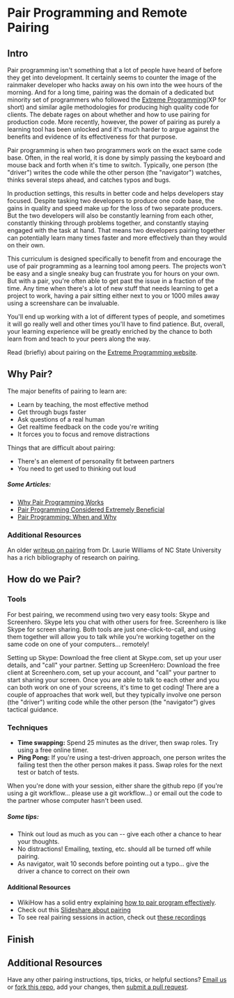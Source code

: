 # Pair Programming and Remote Pairing

## Intro

Pair programming isn't something that a lot of people have heard of before they get into development.  It certainly seems to counter the image of the rainmaker developer who hacks away on his own into the wee hours of the morning.  And for a long time, pairing was the domain of a dedicated but minority set of programmers who followed the [Extreme Programming](http://www.extremeprogramming.org/)(XP for short) and similar agile methodologies for producing high quality code for clients.  The debate rages on about whether and how to use pairing for production code.  More recently, however, the power of pairing as purely a learning tool has been unlocked and it's much harder to argue against the benefits and evidence of its effectiveness for that purpose.

Pair programming is when two programmers work on the exact same code base.  Often, in the real world, it is done by simply passing the keyboard and mouse back and forth when it's time to switch.  Typically, one person (the "driver") writes the code while the other person (the "navigator") watches, thinks several steps ahead, and catches typos and bugs.  

In production settings, this results in better code and helps developers stay focused.  Despite tasking two developers to produce one code base, the gains in quality and speed make up for the loss of two separate producers.  But the two developers will also be constantly learning from each other, constantly thinking through problems together, and constantly staying engaged with the task at hand.  That means two developers pairing together can potentially learn many times faster and more effectively than they would on their own.  

This curriculum is designed specifically to benefit from and encourage the use of pair programming as a learning tool among peers.  The projects won't be easy and a single sneaky bug can frustrate you for hours on your own.  But with a pair, you're often able to get past the issue in a fraction of the time.  Any time when there's a lot of new stuff that needs learning to get a project to work, having a pair sitting either next to you or 1000 miles away using a screenshare can be invaluable. 

You'll end up working with a lot of different types of people, and sometimes it will go really well and other times you'll have to find patience.  But, overall, your learning experience will be greatly enriched by the chance to both learn from and teach to your peers along the way.

Read (briefly) about pairing on the [Extreme Programming website](http://www.extremeprogramming.org/rules/pair.html).

## Why Pair?

The major benefits of pairing to learn are:
* Learn by teaching, the most effective method
* Get through bugs faster
* Ask questions of a real human
* Get realtime feedback on the code you're writing
* It forces you to focus and remove distractions

Things that are difficult about pairing:
* There's an element of personality fit between partners
* You need to get used to thinking out loud

##### Some Articles:
* [Why Pair Programming Works](http://cafe.elharo.com/programming/why-pair-programming-works/)
* [Pair Programming Considered Extremely Beneficial](http://techcrunch.com/2012/03/17/pair-programming-considered-extremely-beneficial/)
* [Pair Programming: When and Why](http://www.boost.co.nz/blog/development/pair-programming-when-and-why/)

### Additional Resources
An older [writeup on pairing](http://collaboration.csc.ncsu.edu/laurie/pair.html) from Dr. Laurie Williams of NC State University has a rich bibliography of research on pairing.

## How do we Pair?

### Tools
For best pairing, we recommend using two very easy tools: Skype and Screenhero. Skype lets you chat with other users for free. Screenhero is like Skype for screen sharing. Both tools are just one-click-to-call, and using them together will allow you to talk while you're working together on the same code on one of your computers... remotely!

Setting up Skype: Download the free client at Skype.com, set up your user details, and "call" your partner.
Setting up ScreenHero: Download the free client at Screenhero.com, set up your account, and "call" your partner to start sharing your screen.
Once you are able to talk to each other and you can both work on one of your screens, it's time to get coding! There are a couple of approaches that work well, but they typically involve one person (the "driver") writing code while the other person (the "navigator") gives tactical guidance.

### Techniques
* **Time swapping:** Spend 25 minutes as the driver, then swap roles. Try using a free online timer.
* **Ping Pong:** If you're using a test-driven approach, one person writes the failing test then the other person makes it pass. Swap roles for the next test or batch of tests.

When you're done with your session, either share the github repo (if you're using a git workflow... please use a git workflow...) or email out the code to the partner whose computer hasn't been used.

##### Some tips:

* Think out loud as much as you can -- give each other a chance to hear your thoughts.
* No distractions! Emailing, texting, etc. should all be turned off while pairing.
* As navigator, wait 10 seconds before pointing out a typo... give the driver a chance to correct on their own

#### Additional Resources

* WikiHow has a solid entry explaining [how to pair program effectively](http://www.wikihow.com/Pair-Program).
* Check out this [Slideshare about pairing](http://www.slideshare.net/rogercafe/pair-programming-presentation)
* To see real pairing sessions in action, check out [these recordings](http://www.youtube.com/playlist?list=PLjbL0BCR04Q1-x5p5L5V11Vm58VlTgPzw)


## Finish

## Additional Resources

Have any other pairing instructions, tips, tricks, or helpful sections?  [Email us](mailto:curriculum@theodinproject.com) or [fork this repo](https://help.github.com/articles/fork-a-repo), add your changes, then [submit a pull request](https://help.github.com/articles/using-pull-requests).